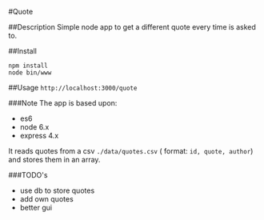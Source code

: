 #Quote

##Description
Simple node app to get a different quote every time is asked to.

##Install
```
npm install
node bin/www
```
##Usage
```http://localhost:3000/quote```

###Note
The app is based upon:
 - es6 
 - node 6.x
 - express 4.x
 
It reads quotes from a csv ```./data/quotes.csv``` ( format: ```id, quote, author```)
and stores them in an array.

###TODO's
 - use db to store quotes
 - add own quotes
 - better gui


